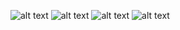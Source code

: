 ![alt text](https://sun9-74.userapi.com/impg/4QJicSTNQ6fPbOuqAia9dgm_Qvh8u62p0FZE1w/nlYuh4vrfc8.jpg?size=1454x710&quality=96&sign=7e49898b48f3b82d641725d4e62b64fd&type=album)
![alt text](https://sun9-74.userapi.com/impg/2L6BZG1OBZh0OJzGnr_r0dC1mN48b5ki0UtCeQ/Qbv7hC-p5eE.jpg?size=1428x667&quality=96&sign=4cadffca5b79ce55b46a7471f45cb86d&type=album)
![alt text](https://sun9-82.userapi.com/impg/f86XSgFajzIdasQrxwAQbpGxrOHixdzxj0egmA/Z9WoW_ue5rA.jpg?size=1483x762&quality=96&sign=3952da18d34515aa8a065898ae759e44&type=album)
![alt text](https://sun2.beeline-kz.userapi.com/impg/-nu8wYOoI2OcagFRmwuwTmpglSuIxx37Fzrhmw/ZlGUvvuqi7Y.jpg?size=1435x808&quality=96&sign=fd2ee939110083e331d5cdb09f65a452&type=album)

